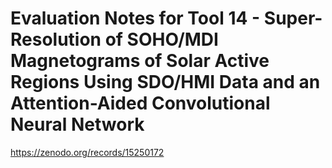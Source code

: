 # Evaluation Notes for Tool 14 - Super-Resolution of SOHO/MDI Magnetograms of Solar Active Regions Using SDO/HMI Data and an Attention-Aided Convolutional Neural Network
https://zenodo.org/records/15250172
